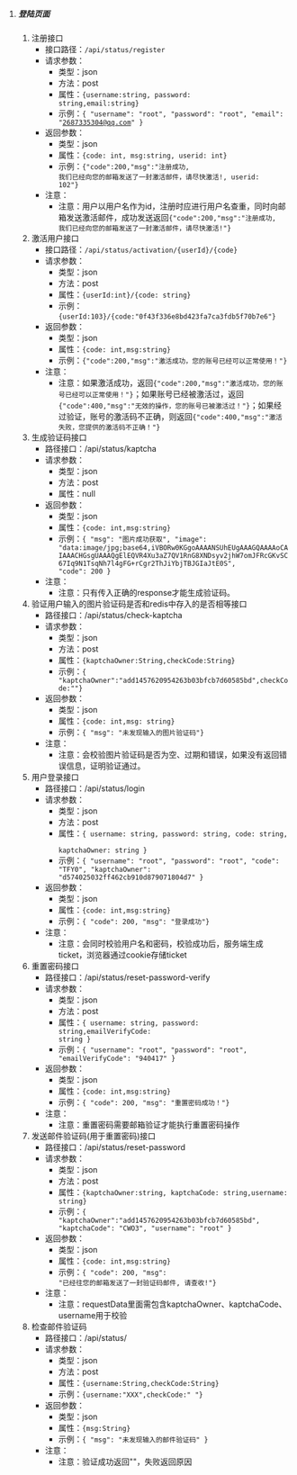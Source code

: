 1. ##### **登陆页面**  

   1. 注册接口
      + 接口路径：<code>/api/status/register</code>  
      + 请求参数：
        - 类型：json 
        - 方法：post
        - 属性：<code>{username:string, password: string,email:string}</code>
        - 示例：<code>{
            "username": "root",
            "password": "root",
            "email": "2687335304@qq.com"
          }</code>
      + 返回参数：
        - 类型：json 
        - 属性：<code>{code: int, msg:string, userid: int}</code>
        - 示例：<code>{"code":200,"msg":"注册成功, 我们已经向您的邮箱发送了一封激活邮件，请尽快激活!, userid: 102"}</code>
      + 注意：
        - 注意：用户以用户名作为id，注册时应进行用户名查重，同时向邮箱发送激活邮件，成功发送返回<code>{"code":200,"msg":"注册成功, 我们已经向您的邮箱发送了一封激活邮件，请尽快激活!"}</code>
   2. 激活用户接口
      + 接口路径：<code>/api/status/activation/{userId}/{code}</code>  
      + 请求参数：
        - 类型：json 
        - 方法：post
        - 属性：<code>{userId:int}/{code: string}</code>
        - 示例：<code>{userId:103}/{code:"0f43f336e8bd423fa7ca3fdb5f70b7e6"}</code>
      + 返回参数：
        - 类型：json 
        - 属性：<code>{code: int,msg:string}</code>
        - 示例：<code>{"code":200,"msg":"激活成功，您的账号已经可以正常使用！"}</code>
      + 注意：
        - 注意：如果激活成功，返回<code>{"code":200,"msg":"激活成功，您的账号已经可以正常使用！"}</code>；如果账号已经被激活过，返回<code>{"code":400,"msg":"无效的操作，您的账号已被激活过！"}</code>；如果经过验证，账号的激活码不正确，则返回<code>{"code":400,"msg":"激活失败，您提供的激活码不正确！"}</code>
   3. 生成验证码接口
      + 路径接口：/api/status/kaptcha
      + 请求参数：
        - 类型：json 
        - 方法：post
        - 属性：null
      + 返回参数：
        - 类型：json 
        - 属性：<code>{code: int,msg:string}</code>
        - 示例：<code>{
          "msg": "图片成功获取",
          "image": "data:image/jpg;base64,iVBORw0KGgoAAAANSUhEUgAAAGQAAAAoCAIAAACHGsgUAAAQgElEQVR4Xu3aZ7QV1RnG8XNDsyv2jhW7omJFRcGKvSC67Iq9N1TsqNh7l4gFG+rCgr2ThJiYbjTBJGIaJtE0S",
          "code": 200
          }</code>
      + 注意：
        - 注意：只有传入正确的response才能生成验证码。
   4. 验证用户输入的图片验证码是否和redis中存入的是否相等接口
      + 路径接口：/api/status/check-kaptcha
      + 请求参数：
        - 类型：json 
        - 方法：post
        - 属性：<code>{kaptchaOwner:String,checkCode:String}</code>
        - 示例：<code>{  "kaptchaOwner":"add1457620954263b03bfcb7d60585bd",checkCode:""}</code>
      + 返回参数：
        - 类型：json 
        - 属性：<code>{code: int,msg: string}</code>
        - 示例：<code>{
          "msg": "未发现输入的图片验证码"}</code>
      + 注意：
        - 注意：会校验图片验证码是否为空、过期和错误，如果没有返回错误信息，证明验证通过。
   5. 用户登录接口
      + 路径接口：/api/status/login
      + 请求参数：
        - 类型：json 
        - 方法：post
        - 属性：<code>{
          username: string,
          password: string,
          code: string,
            kaptchaOwner: string }</code>
        - 示例：<code>{
            "username": "root",
            "password": "root",
            "code": "TFY0",
            "kaptchaOwner": "d574025032ff462cb910d879071804d7"
          }</code>
      + 返回参数：
        - 类型：json 
        - 属性：<code>{code: int,msg:string}</code>
        - 示例：<code>{
          "code": 200,
          "msg": "登录成功"}</code>
      + 注意：
        - 注意：会同时校验用户名和密码，校验成功后，服务端生成ticket，浏览器通过cookie存储ticket
   6. 重置密码接口
      + 路径接口：/api/status/reset-password-verify
      + 请求参数：
        - 类型：json 
        - 方法：post
        - 属性：<code>{
          username: string,
          password: string,emailVerifyCode: string
          }</code>
        - 示例：<code>{
            "username": "root",
            "password": "root",
            "emailVerifyCode": "940417"
          }</code>
      + 返回参数：
        - 类型：json 
        - 属性：<code>{code: int,msg:string}</code>
        - 示例：<code>{
          "code": 200,
          "msg": "重置密码成功！"}</code>
      + 注意：
        - 注意：重置密码需要邮箱验证才能执行重置密码操作
   7. 发送邮件验证码(用于重置密码)接口
      + 路径接口：/api/status/reset-password
      + 请求参数：
        - 类型：json 
        - 方法：post
        - 属性：<code>{kaptchaOwner:string,
          kaptchaCode: string,username: string}</code>
        - 示例：<code>{
            "kaptchaOwner":"add1457620954263b03bfcb7d60585bd",
            "kaptchaCode": "CWO3",
            "username": "root"
          }</code>
      + 返回参数：
        - 类型：json 
        - 属性：<code>{code: int,msg:string}</code>
        - 示例：<code>{
          "code": 200,
          "msg": "已经往您的邮箱发送了一封验证码邮件, 请查收!"}</code>
      + 注意：
        - 注意：requestData里面需包含kaptchaOwner、kaptchaCode、username用于校验
   8. 检查邮件验证码 
      + 路径接口：/api/status/
      + 请求参数：
        - 类型：json 
        - 方法：post
        - 属性：<code>{username:String,checkCode:String}</code>
        - 示例：<code>{username:"XXX",checkCode:" "}</code>
      + 返回参数：
        - 类型：json 
        - 属性：<code>{msg:String}</code>
        - 示例：<code>{
          "msg": "未发现输入的邮件验证码"
          }</code>
      + 注意：
        - 注意：验证成功返回""，失败返回原因